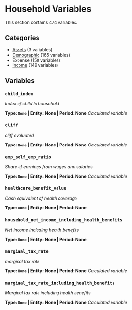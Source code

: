 # Household Variables

This section contains 474 variables.

## Categories

- [Assets](assets/index.md) (3 variables)
- [Demographic](demographic/index.md) (165 variables)
- [Expense](expense/index.md) (150 variables)
- [Income](income/index.md) (149 variables)

## Variables

### `child_index`
*Index of child in household*

**Type: `None` | Entity: None | Period: None**
*Calculated variable*

### `cliff`
*cliff evaluated*

**Type: `None` | Entity: None | Period: None**
*Calculated variable*

### `emp_self_emp_ratio`
*Share of earnings from wages and salaries*

**Type: `None` | Entity: None | Period: None**
*Calculated variable*

### `healthcare_benefit_value`
*Cash equivalent of health coverage*

**Type: `None` | Entity: None | Period: None**

### `household_net_income_including_health_benefits`
*Net income including health benefits*

**Type: `None` | Entity: None | Period: None**

### `marginal_tax_rate`
*marginal tax rate*

**Type: `None` | Entity: None | Period: None**
*Calculated variable*

### `marginal_tax_rate_including_health_benefits`
*Marginal tax rate including health benefits*

**Type: `None` | Entity: None | Period: None**
*Calculated variable*
